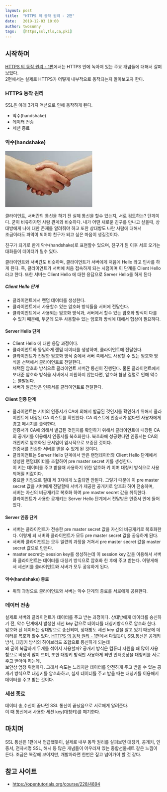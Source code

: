 ```yaml
---
layout: post
title:  "HTTPS 의 동작 원리 - 2편"
date:   2019-12-03 10:00
author: twosunny
tags:	[https,ssl,tls,ca,pki]
---
```


## 시작하며
[HTTPS 의 동작 원리 - 1편](https://bravenamme.github.io/2019/07/04/https-1/)에서는 HTTPS 안에 녹아져 있는 주요 개념들에 대해서 살펴 보았다.    
2편에서는 실제로 HTTPS가 어떻게 내부적으로 동작되는지 알아보고자 한다.  


### HTTPS 동작 원리 

SSL은 아래 3가지 액션으로 인해 동작하게 된다.
- 악수(handshake)
- 데이터 전송
- 세션 종료


### 악수(handshake)
![](/files/posts/hand.jpeg)

클라이언트, 서버간의 통신을 하기 전 실제 통신을 할수 있는지, 서로 검토하는? 단계이다.
굳이 비유하자면 사람 관계와 비슷하다. 내가 어떤 새로운 친구를 만나고 싶을때, 상대방에게 나에 대한 존재를 알려줘야 하고 또한 상대방도 나란 사람에 대해서  
조금이라도 파악이 되어야 친구가 되고 싶은 마음이 생길것이다.  

친구가 되기로 한게 악수(handshake)로 표현할수 있으며, 친구가 된 이후 서로 오가는 대화들이 데이터가 될수 있다.  

클라이언트와 서버간도 비슷하며, 클라이언트가 서버에게 처음에 Hello 라고 인사를 하게 된다.
즉, 클라이언트가 서버에 처음 접속하게 되는 시점이며 이 단계를 Client Hello 라고 한다.
또한 서버는 Client Hello 에 대한 응답으로 Server Hello를 하게 된다

##### Client Hello 단계
- 클라이언트에서 랜덤 데이터를 생성한다.
- 클라이언트에서 사용할수 있는 암호화 방식들을 서버에 전달한다.  
- 클라이언트에서 사용되는 암호화 방식과, 서버에서 할수 있는 암호화 방식이 다를 수 있기 때문에, 두군데 모두 사용할수 있는 암호화 방식에 대해서 협상이 필요하다.


#### Server Hello 단계
- Client Hello 에 대한 응답 과정이다.
- 클라이언트와 동일하게 랜덤 데이터를 생성하며, 클라이언트에 전달한다.
- 클라이언트가 전달한 암호화 방식 중에서 서버 쪽에서도 사용할 수 있는 암호화 방식을 선택해서 클라이언트로 전달한다.  
채택된 암호화 방식으로 클라이언트 서버간 통신이 진행된다. 물론 클라이언트에서 보내준 암호화 방식을 서버에서 지원하지 않는다면, 암호화 협상 결렬로 인해 악수는 불발된다.
- 서버가 발급받은 인증서를 클라이언트로 전달한다.

#### Client 인증 단계
- 클라이언트는 서버의 인증서가 CA에 의해서 발급된 것인지를 확인하기 위해서 클라이언트에 내장된 CA 리스트를 확인한다. CA 리스트에 인증서가 없다면 사용자에게 경고 메시지를 출력한다.  
인증서가 CA에 의해서 발급된 것인지를 확인하기 위해서 클라이언트에 내장된 CA의 공개키를 이용해서 인증서를 복호화한다. 복호화에 성공했다면 인증서는 CA의 개인키로 암호화된 문서임이 암시적으로 보증된 것이다.  
인증서를 전송한 서버를 믿을 수 있게 된 것이다.
- 클라이언트는 Server Hello 단계에서 받은 랜덤데이터와 Client Hello 단계에서 생성한 랜덤데이터를 조합하여 pre master secret 키를 생성한다.  
이 키는 데이터를 주고 받을때 사용하기 위한 암호화 키 이며 대칭키 방식으로 사용되어질 키값이다.  
중요한 키임으로 절대 제 3자에게 노출되면 안된다. 그렇기 때문에 이 pre master secret 값을 서버에게 전달할때 서버가 제공한 공개키로 암호화 하여 전송하며,  
서버는 자신의 비공개키로 복호화 하여 pre master secret 값을 취득한다.  
클라이언트가 사용한 공개키는 Server Hello 단계에서 전달받은 인증서 안에 들어있다.

#### Server 인증 단계
- 서버는 클라이언트가 전송한 pre master secret 값을 자신의 비공개키로 복호화한다. 이렇게 되 서버와 클라이언트가 모두 pre master secret 값을 공유하게 된다.  
- 서버와 클라이언트는 모두 일련의 과정을 거쳐서 pre master secret 값을 master secret 값으로 만든다. 
- master secret는 session key를 생성하는데 이 session key 값을 이용해서 서버와 클라이언트는 데이터를 대칭키 방식으로 암호화 한 후에 주고 받는다. 이렇게해서 세션키를 클라이언트와 서버가 모두 공유하게 된다.

#### 악수(handshake) 종료
- 위의 과정으로 클라이언트와 서버는 악수 단계의 종료를 서로에게 공유한다.

### 데이터 전송
실제로 서버와 클라이언트가 데이터를 주고 받는 과정이다. 상대방에게 데이터를 송신하기 전, 악수 단계에서 발생한 세션 key 값으로 데이터를 대칭키방식으로 암호화 한다.  
암호화 된 데이터는 상대방으로 송신되며, 상대방도 세션 key 값을 알고 있기 때문에 데이터를 복호화 할수 있다.
[HTTPS 의 동작 원리 - 1편](https://bravenamme.github.io/2019/07/04/https-1/)에서 다뤘듯이, SSL통신은 공개키 방식, 대칭키 방식의 하이브리드 조합으로 통신하게 되는데  
왜 굳이 복잡하게 두개를 섞어서 사용할까? 공개키 방식은 컴퓨터 자원을 꽤 많이 사용함으로 비용이 많이 드며, 또한 대칭키 방식만 사용하게 되면 인터넷상을 대칭키를 서로 주고 받아야 히는데,  
보안상 엄청 위험하다. 그래서 속도는 느리지만 데이터를 안전하게 주고 받을 수 있는 공개키 방식으로 대칭키를 암호화하고, 실제 데이터를 주고 받을 때는 대칭키를 이용해서 데이터를 주고 받는 것이다. 

### 세션 종료
데이터 송,수신이 끝나면 SSL 통신이 끝났음으로 서로에게 알려준다.  
이 때 통신에서 사용한 세션 key(대칭키)를 폐기한다.


## 마치며
SSL 통신은 1편에서 언급했듯이, 실제로 내부 동작 원리를 살펴보면 대칭키, 공개키, 인증서, 전자서명 SSL, 해시 등 많은 개념들이 어우러져 있는 종합선물세트 같은 느낌이 든다.
조금은 복잡해 보이지만, 개발자라면 한번은 짚고 넘어가야 할 것 같다.

## 참고 사이트
* https://opentutorials.org/course/228/4894
